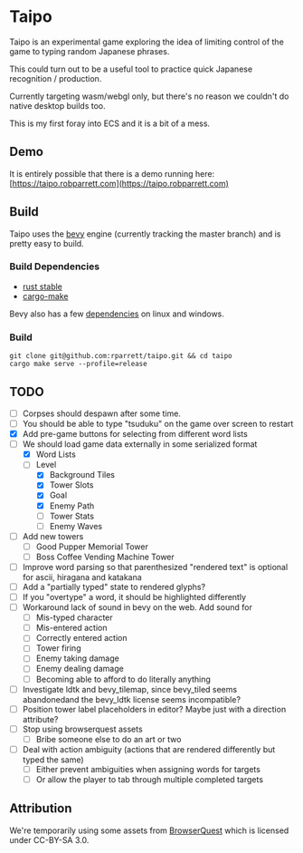 # Taipo

Taipo is an experimental game exploring the idea of limiting control of the game to typing random Japanese phrases.

This could turn out to be a useful tool to practice quick Japanese recognition / production.

Currently targeting wasm/webgl only, but there's no reason we couldn't do native desktop builds too.

This is my first foray into ECS and it is a bit of a mess.

## Demo

It is entirely possible that there is a demo running here: [https://taipo.robparrett.com](https://taipo.robparrett.com)

## Build

Taipo uses the [bevy](https://bevyengine.org/) engine (currently tracking the master branch) and is pretty easy to build.

### Build Dependencies

- [rust stable](https://www.rust-lang.org/tools/install)
- [cargo-make](https://github.com/sagiegurari/cargo-make#installation)

Bevy also has a few [dependencies](https://bevyengine.org/learn/book/getting-started/setup/) on linux and windows.

### Build

```
git clone git@github.com:rparrett/taipo.git && cd taipo
cargo make serve --profile=release
```

## TODO


- [ ] Corpses should despawn after some time.
- [ ] You should be able to type "tsuduku" on the game over screen to restart
- [X] Add pre-game buttons for selecting from different word lists
- [ ] We should load game data externally in some serialized format
  - [X] Word Lists
  - [ ] Level
    - [X] Background Tiles
    - [X] Tower Slots
    - [X] Goal
    - [X] Enemy Path
    - [ ] Tower Stats
    - [ ] Enemy Waves
- [ ] Add new towers
  - [ ] Good Pupper Memorial Tower
  - [ ] Boss Coffee Vending Machine Tower
- [ ] Improve word parsing so that parenthesized "rendered text" is optional for ascii, hiragana and katakana
- [ ] Add a "partially typed" state to rendered glyphs?
- [ ] If you "overtype" a word, it should be highlighted differently
- [ ] Workaround lack of sound in bevy on the web. Add sound for
  - [ ] Mis-typed character
  - [ ] Mis-entered action
  - [ ] Correctly entered action
  - [ ] Tower firing
  - [ ] Enemy taking damage
  - [ ] Enemy dealing damage
  - [ ] Becoming able to afford to do literally anything
- [ ] Investigate ldtk and bevy_tilemap, since bevy_tiled seems abandonedand the bevy_ldtk license seems incompatible?
- [ ] Position tower label placeholders in editor? Maybe just with a direction attribute?
- [ ] Stop using browserquest assets
  - [ ] Bribe someone else to do an art or two
- [ ] Deal with action ambiguity (actions that are rendered differently but typed the same)
  - [ ] Either prevent ambiguities when assigning words for targets
  - [ ] Or allow the player to tab through multiple completed targets

## Attribution

We're temporarily using some assets from [BrowserQuest](https://github.com/mozilla/BrowserQuest) which is licensed under CC-BY-SA 3.0.
